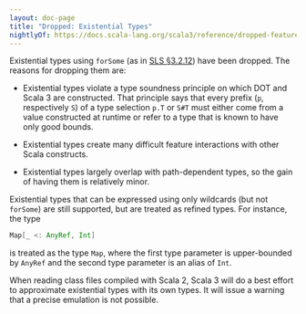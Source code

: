 ```yaml
---
layout: doc-page
title: "Dropped: Existential Types"
nightlyOf: https://docs.scala-lang.org/scala3/reference/dropped-features/existential-types.html
---
```


Existential types using `forSome` (as in
[SLS §3.2.12](https://www.scala-lang.org/files/archive/spec/2.13/03-types.html#existential-types))
have been dropped. The reasons for dropping them are:

 - Existential types violate a type soundness principle on which DOT
   and Scala 3 are constructed. That principle says that every
   prefix (`p`, respectively `S`) of a type selection `p.T` or `S#T`
   must either come from a value constructed at runtime or refer to a
   type that is known to have only good bounds.

 - Existential types create many difficult feature interactions
   with other Scala constructs.

 - Existential types largely overlap with path-dependent types,
   so the gain of having them is relatively minor.

Existential types that can be expressed using only wildcards (but not
`forSome`) are still supported, but are treated as refined types.
For instance, the type
```scala
Map[_ <: AnyRef, Int]
```
is treated as the type `Map`, where the first type parameter
is upper-bounded by `AnyRef` and the second type parameter is an alias
of `Int`.

When reading class files compiled with Scala 2, Scala 3 will do a best
effort to approximate existential types with its own types. It will
issue a warning that a precise emulation is not possible.
